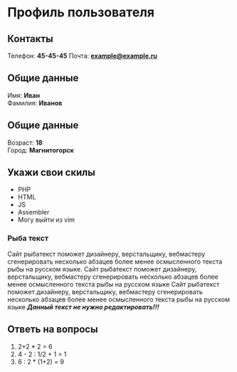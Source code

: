 # Профиль пользователя

## Контакты

Телефон: **45-45-45**
Почта: **example@example.ru**

## Общие данные

Имя: **Иван**    
Фамилия: **Иванов**

## Общие данные

Возраст: **18**      
Город: **Магнитогорск**       

## Укажи свои скилы

- PHP    
- HTML    
- JS    
- Assembler    
- Могу выйти из vim    


### Рыба текст
Сайт рыбатекст поможет дизайнеру, верстальщику, вебмастеру сгенерировать несколько абзацев более менее осмысленного текста рыбы на русском языке.
Сайт рыбатекст поможет дизайнеру, верстальщику, вебмастеру сгенерировать несколько абзацев более менее осмысленного текста рыбы на русском языке
Сайт рыбатекст поможет дизайнеру, верстальщику, вебмастеру сгенерировать несколько абзацев более менее осмысленного текста рыбы на русском языке
***Данный текст не нужно редактировать!!!***


## Ответь на вопросы

1. 2+2 * 2 = 6
2. 4 - 2 : 1/2 + 1 = 1
3. 6 : 2 * (1+2) = 9







